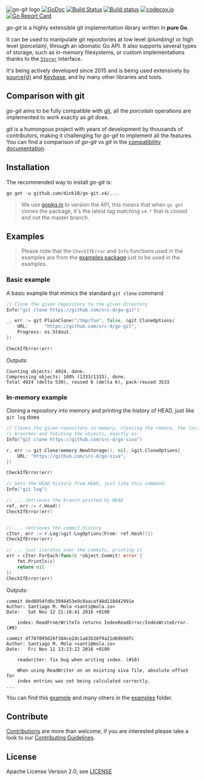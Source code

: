 ![go-git logo](https://cdn.rawgit.com/src-d/artwork/02036484/go-git/files/go-git-github-readme-header.png)
[![GoDoc](https://godoc.org/github.com/dink10/go-git.v4?status.svg)](https://godoc.org/github.com/src-d/go-git) [![Build Status](https://travis-ci.org/src-d/go-git.svg)](https://travis-ci.org/src-d/go-git) [![Build status](https://ci.appveyor.com/api/projects/status/nyidskwifo4py6ub?svg=true)](https://ci.appveyor.com/project/mcuadros/go-git) [![codecov.io](https://codecov.io/github/src-d/go-git/coverage.svg)](https://codecov.io/github/src-d/go-git) [![Go Report Card](https://goreportcard.com/badge/github.com/src-d/go-git)](https://goreportcard.com/report/github.com/src-d/go-git)

*go-git* is a highly extensible git implementation library written in **pure Go**.

It can be used to manipulate git repositories at low level *(plumbing)* or high level *(porcelain)*, through an idiomatic Go API. It also supports several types of storage, such as in-memory filesystems, or custom implementations thanks to the [`Storer`](https://godoc.org/github.com/dink10/go-git.v4/plumbing/storer) interface.

It's being actively developed since 2015 and is being used extensively by [source{d}](https://sourced.tech/) and [Keybase](https://keybase.io/blog/encrypted-git-for-everyone), and by many other libraries and tools.

Comparison with git
-------------------

*go-git* aims to be fully compatible with [git](https://github.com/git/git), all the *porcelain* operations are implemented to work exactly as *git* does.

*git* is a humongous project with years of development by thousands of contributors, making it challenging for *go-git* to implement all the features. You can find a comparison of *go-git* vs *git* in the [compatibility documentation](COMPATIBILITY.md).


Installation
------------

The recommended way to install *go-git* is:

```
go get -u github.com/dink10/go-git.v4/...
```

> We use [gopkg.in](http://labix.org/gopkg.in) to version the API, this means that when `go get` clones the package, it's the latest tag matching `v4.*` that is cloned and not the master branch.

Examples
--------

> Please note that the `CheckIfError` and `Info` functions  used in the examples are from the [examples package](https://github.com/src-d/go-git/blob/master/_examples/common.go#L17) just to be used in the examples.


### Basic example

A basic example that mimics the standard `git clone` command

```go
// Clone the given repository to the given directory
Info("git clone https://github.com/src-d/go-git")

_, err := git.PlainClone("/tmp/foo", false, &git.CloneOptions{
    URL:      "https://github.com/src-d/go-git",
    Progress: os.Stdout,
})

CheckIfError(err)
```

Outputs:
```
Counting objects: 4924, done.
Compressing objects: 100% (1333/1333), done.
Total 4924 (delta 530), reused 6 (delta 6), pack-reused 3533
```

### In-memory example

Cloning a repository into memory and printing the history of HEAD, just like `git log` does


```go
// Clones the given repository in memory, creating the remote, the local
// branches and fetching the objects, exactly as:
Info("git clone https://github.com/src-d/go-siva")

r, err := git.Clone(memory.NewStorage(), nil, &git.CloneOptions{
    URL: "https://github.com/src-d/go-siva",
})

CheckIfError(err)

// Gets the HEAD history from HEAD, just like this command:
Info("git log")

// ... retrieves the branch pointed by HEAD
ref, err := r.Head()
CheckIfError(err)


// ... retrieves the commit history
cIter, err := r.Log(&git.LogOptions{From: ref.Hash()})
CheckIfError(err)

// ... just iterates over the commits, printing it
err = cIter.ForEach(func(c *object.Commit) error {
	fmt.Println(c)
	return nil
})
CheckIfError(err)
```

Outputs:
```
commit ded8054fd0c3994453e9c8aacaf48d118d42991e
Author: Santiago M. Mola <santi@mola.io>
Date:   Sat Nov 12 21:18:41 2016 +0100

    index: ReadFrom/WriteTo returns IndexReadError/IndexWriteError. (#9)

commit df707095626f384ce2dc1a83b30f9a21d69b9dfc
Author: Santiago M. Mola <santi@mola.io>
Date:   Fri Nov 11 13:23:22 2016 +0100

    readwriter: fix bug when writing index. (#10)

    When using ReadWriter on an existing siva file, absolute offset for
    index entries was not being calculated correctly.
...
```

You can find this [example](_examples/log/main.go) and many others in the [examples](_examples) folder.

Contribute
----------

[Contributions](https://github.com/src-d/go-git/issues?q=is%3Aissue+is%3Aopen+label%3A%22help+wanted%22) are more than welcome, if you are interested please take a look to
our [Contributing Guidelines](CONTRIBUTING.md).

License
-------
Apache License Version 2.0, see [LICENSE](LICENSE)
